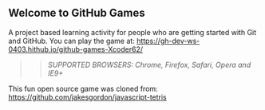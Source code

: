 ## Welcome to GitHub Games

A project based learning activity for people who are getting started with Git and GitHub.
You can play the game at: https://gh-dev-ws-0403.hithub.io/github-games-Xcoder62/ 

>> _*SUPPORTED BROWSERS*: Chrome, Firefox, Safari, Opera and IE9+_

This fun open source game was cloned from: https://github.com/jakesgordon/javascript-tetris
